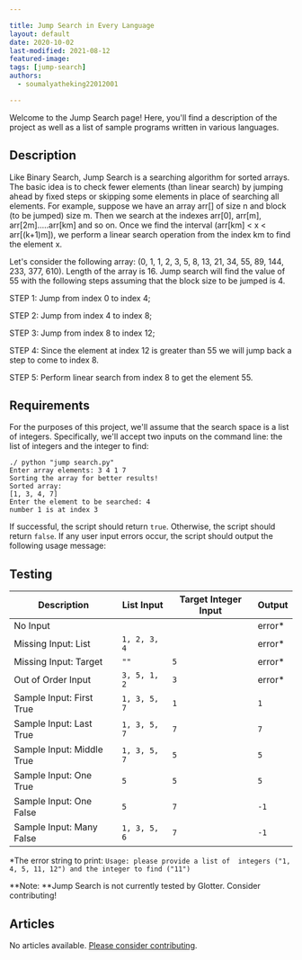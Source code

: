 ```yaml
---

title: Jump Search in Every Language
layout: default
date: 2020-10-02
last-modified: 2021-08-12
featured-image: 
tags: [jump-search]
authors:
  - soumalyatheking22012001

---
```


Welcome to the Jump Search page! Here, you'll find a description of the project as well as a list of sample programs written in various languages.

## Description

Like Binary Search, Jump Search is a searching algorithm for sorted arrays. 
The basic idea is to check fewer elements (than linear search) by jumping 
ahead by fixed steps or skipping some elements in place of searching all elements.
For example, suppose we have an array arr[] of size n and block (to be jumped) 
size m. Then we search at the indexes arr[0], arr[m], arr[2m].....arr[km] and so 
on. Once we find the interval (arr[km] < x < arr[(k+1)m]), we perform a linear 
search operation from the index km to find the element x.

Let's consider the following array: (0, 1, 1, 2, 3, 5, 8, 13, 21, 34, 55, 89, 144, 233, 377, 610). 
Length of the array is 16. Jump search will find the value of 55 with the following 
steps assuming that the block size to be jumped is 4.

STEP 1: Jump from index 0 to index 4;

STEP 2: Jump from index 4 to index 8;

STEP 3: Jump from index 8 to index 12;

STEP 4: Since the element at index 12 is greater than 55 we will jump back a step to come to index 8.

STEP 5: Perform linear search from index 8 to get the element 55.


## Requirements

For the purposes of this project, we'll assume that the search space is a list of integers.
Specifically, we'll accept two inputs on the command line: the list of integers and the
integer to find:

```shell
./ python "jump search.py"
Enter array elements: 3 4 1 7
Sorting the array for better results!
Sorted array:
[1, 3, 4, 7]
Enter the element to be searched: 4
number 1 is at index 3
```

If successful, the script should return `true`. Otherwise, the script should return `false`.
If any user input errors occur, the script should output the following usage message:


## Testing

| Description               | List Input   | Target Integer Input | Output  |
| ------------------------- | ------------ | -------------------- | ------- |
| No Input                  |              |                      | error\* |
| Missing Input: List       | `1, 2, 3, 4` |                      | error\* |
| Missing Input: Target     | `""`         | `5`                  | error\* |
| Out of Order Input        | `3, 5, 1, 2` | `3`                  | error\* |
| Sample Input: First True  | `1, 3, 5, 7` | `1`                  | `1`     |
| Sample Input: Last True   | `1, 3, 5, 7` | `7`                  | `7`     |
| Sample Input: Middle True | `1, 3, 5, 7` | `5`                  | `5`     |
| Sample Input: One True    | `5`          | `5`                  | `5`     |
| Sample Input: One False   | `5`          | `7`                  | `-1`    |
| Sample Input: Many False  | `1, 3, 5, 6` | `7`                  | `-1`    |

\*The error string to print: `Usage: please provide a list of  integers ("1, 4, 5, 11, 12") and the integer to find ("11")`


**Note: **Jump Search is not currently tested by Glotter. Consider contributing!

## Articles

No articles available. [Please consider contributing](https://github.com/TheRenegadeCoder/sample-programs-website).